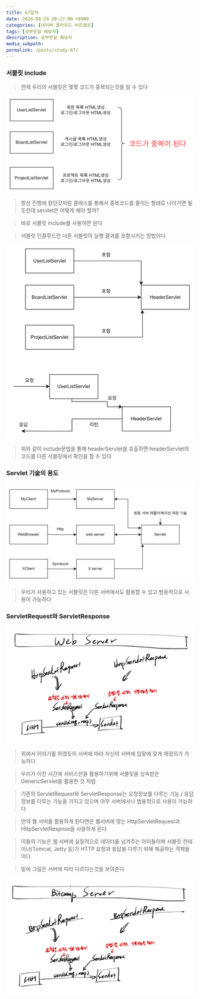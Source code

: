 ```yaml
---
title: 67일차
date: 2024-08-29 20:17:00 +0900
categories: [네이버 클라우드 비트캠프]
tags: [공부란걸 해보자]
description: 공부란걸 해보자
media_subpath:
permalink: /posts/study-67/
---
```


### 서블릿 include

> 현재 우리의 서블릿은 몇몇 코드가 중복되는것을 알 수 있다

![image.png](/assets/img/0829/image1.png)

> 항상 진행에 왔던것처럼 클래스를 통해서 중복코드를 줄이는 형태로 나아가면 될 듯한데 servlet은 어떻게 해야 할까?

> 바로 서블릿 include를 사용하면 된다

> 서블릿 인클루드란 다른 서블릿의 실행 결과를 포함시키는 방법이다

![image.png](/assets/img/0829/image2.png)

> 위와 같이 include문법을 통해 headerServlet을 호출하면 headerServlet의 코드를
> 다른 서블릿에서 확인을 할 수 있다

### Servlet 기술의 용도

![image.png](/assets/img/0829/image3.png)

> 우리가 사용하고 있는 서블릿은 다른 서버에서도 활용할 수 있고 범용적으로 사용이 가능하다

### ServletRequest와 ServletResponse

![image.png](/assets/img/0829/image4.png)

> 위에서 이야기를 하였듯이 서버에 따라 자신의 서버에 입맞에 맞게 재정의가 가능하다

> 우리가 이전 시간에 서비스만을 활용하기위해 서블릿을 상속받은 GenericServlet을 활용한 것 처럼

> 기존의 ServletRequest와 ServletResponse는 요청정보를 다루는 기능 / 응답정보를 다루는 기능을 가지고 있으며 아무 서버에서나 범용적으로 사용이 가능하다

> 만약 웹 서버를 활용하게 된다면은 웹서버에 맞는 HttpServletRequest과 HttpServletRespnse을 사용하게 된다

> 이들의 기능은 웹 서버에 실질적으로 데이터를 넘겨주는 아이들이며 서블릿 컨테이너(Tomcat, Jetty 등)가 HTTP 요청과 응답을 다루기 위해 제공하는 객체들이다

> 밑에 그림은 서버에 따라 다르다는것을 보여준다

![image.png](/assets/img/0829/image5.png)
